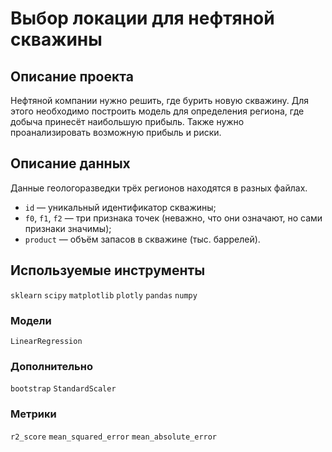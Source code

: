 # Выбор локации для нефтяной скважины

## Описание проекта

Нефтяной компании нужно решить, где бурить новую скважину. Для этого необходимо построить модель для определения региона, где добыча принесёт наибольшую прибыль. Также нужно проанализировать возможную прибыль и риски. 

## Описание данных

Данные геологоразведки трёх регионов находятся в разных файлах.

- `id` — уникальный идентификатор скважины;
- `f0`, `f1`, `f2` — три признака точек (неважно, что они означают, но сами признаки значимы);
- `product` — объём запасов в скважине (тыс. баррелей).

## Используемые инструменты

`sklearn` `scipy` `matplotlib` `plotly` `pandas` `numpy`

### Модели

`LinearRegression`

### Дополнительно

`bootstrap` `StandardScaler`

### Метрики

`r2_score` `mean_squared_error` `mean_absolute_error` 